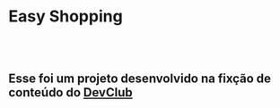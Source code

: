 <h1>Easy Shopping</h1>
<br>
<br>
<h2>Esse foi um projeto desenvolvido na fixção de conteúdo do <a href="https://rodolfomori.com.br/devclub">DevClub</h2>
